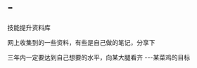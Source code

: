 # -
技能提升资料库

网上收集到的一些资料，有些是自己做的笔记，分享下



三年内一定要达到自己想要的水平，向某大腿看齐
                                        ---某菜鸡的目标
